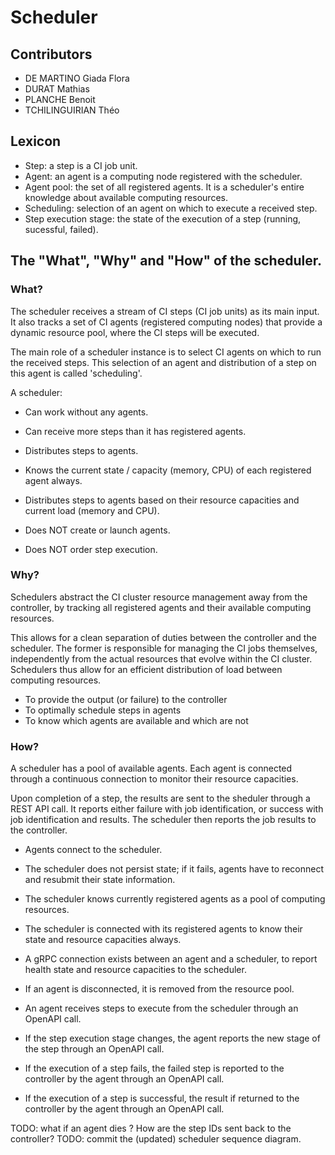 # Scheduler

## Contributors

- DE MARTINO Giada Flora
- DURAT Mathias
- PLANCHE Benoit
- TCHILINGUIRIAN Théo


## Lexicon

- Step: a step is a CI job unit.
- Agent: an agent is a computing node registered with the scheduler.
- Agent pool: the set of all registered agents. It is a scheduler's entire knowledge about available computing resources.
- Scheduling: selection of an agent on which to execute a received step.
- Step execution stage: the state of the execution of a step (running, sucessful, failed).


## The "What", "Why" and "How" of the scheduler.

### What?

The scheduler receives a stream of CI steps (CI job units) as its main input. It also tracks a set of CI agents (registered computing nodes) that provide a dynamic resource pool, where the CI steps will be executed.

The main role of a scheduler instance is to select CI agents on which to run the received steps. This selection of an agent and distribution of a step on this agent is called 'scheduling'.


A scheduler:

- Can work without any agents.
- Can receive more steps than it has registered agents.
- Distributes steps to agents.
- Knows the current state / capacity (memory, CPU) of each registered agent always.
- Distributes steps to agents based on their resource capacities and current load (memory and CPU).

- Does NOT create or launch agents.
- Does NOT order step execution.


### Why?

Schedulers abstract the CI cluster resource management away from the controller, by tracking all registered agents and their available computing resources.

This allows for a clean separation of duties between the controller and the scheduler. The former is responsible for managing the CI jobs themselves, independently from the actual resources that evolve within the CI cluster.  
Schedulers thus allow for an efficient distribution of load between computing resources. 


- To provide the output (or failure) to the controller
- To optimally schedule steps in agents
- To know which agents are available and which are not


### How?

A scheduler has a pool of available agents. Each agent is connected through a continuous connection to monitor their resource capacities.

Upon completion of a step, the results are sent to the sheduler through a REST API call. It reports either failure with job identification, or success with job identification and results. The scheduler then reports the job results to the controller.


- Agents connect to the scheduler.
- The scheduler does not persist state; if it fails, agents have to reconnect and resubmit their state information.

- The scheduler knows currently registered agents as a pool of computing resources.
- The scheduler is connected with its registered agents to know their state and resource capacities always.
- A gRPC connection exists between an agent and a scheduler, to report health state and resource capacities to the scheduler.
- If an agent is disconnected, it is removed from the resource pool.

- An agent receives steps to execute from the scheduler through an OpenAPI call.
- If the step execution stage changes, the agent reports the new stage of the step through an OpenAPI call.
- If the execution of a step fails, the failed step is reported to the controller by the agent through an OpenAPI call.
- If the execution of a step is successful, the result if returned to the controller by the agent through an OpenAPI call.

TODO: what if an agent dies ? How are the step IDs sent back to the controller?
TODO: commit the (updated) scheduler sequence diagram.
